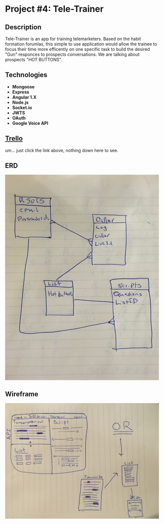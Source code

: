 # Project #4: Tele-Trainer

## Description

Tele-Trainer is an app for training telemarketers. Based on the habit formation forumlas, this simple to use application would allow the trainee to focus their time more efficently on one specific task to build the desired "Gun" responces to prospects conversations.  We are talking about prospects "HOT BUTTONS".

## Technologies

* **Mongoose**
* **Express**
* **Angular 1.X**
* **Node.js**
* **Socket.io**
* **JWTS**
* **OAuth**
* **Google Voice API**

## [Trello](https://trello.com/b/NPEKZgut/tele-trainer)
um... just click the link above, nothing down here to see.

## ERD
![Entity Relationship Diagram](assets/erd/teletrainer_ERD.jpg)

## Wireframe
![Wireframe](assets/wireframe/teletrainer_wireframe.jpg)

